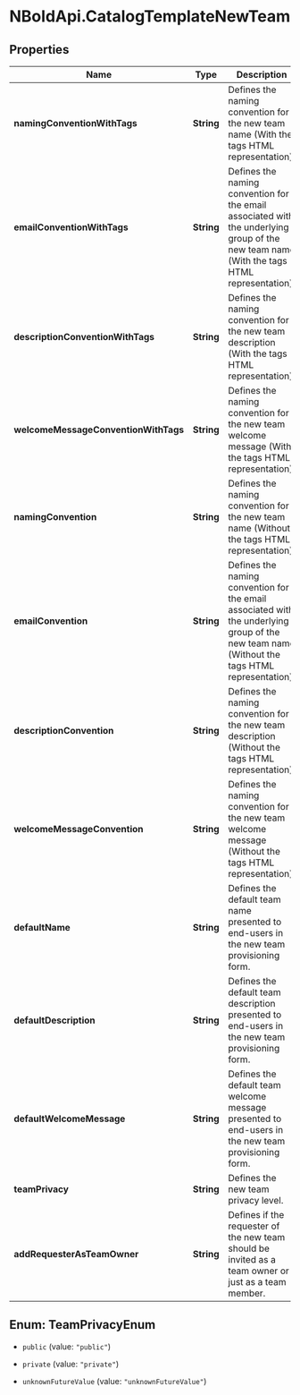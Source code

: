 # NBoldApi.CatalogTemplateNewTeam

## Properties

Name | Type | Description | Notes
------------ | ------------- | ------------- | -------------
**namingConventionWithTags** | **String** | Defines the naming convention for the new team name (With the tags HTML representation). | [optional] 
**emailConventionWithTags** | **String** | Defines the naming convention for the email associated with the underlying group of the new team name (With the tags HTML representation). | [optional] 
**descriptionConventionWithTags** | **String** | Defines the naming convention for the new team description (With the tags HTML representation). | [optional] 
**welcomeMessageConventionWithTags** | **String** | Defines the naming convention for the new team welcome message (With the tags HTML representation). | [optional] 
**namingConvention** | **String** | Defines the naming convention for the new team name (Without the tags HTML representation). | [optional] 
**emailConvention** | **String** | Defines the naming convention for the email associated with the underlying group of the new team name (Without the tags HTML representation). | [optional] 
**descriptionConvention** | **String** | Defines the naming convention for the new team description (Without the tags HTML representation). | [optional] 
**welcomeMessageConvention** | **String** | Defines the naming convention for the new team welcome message (Without the tags HTML representation). | [optional] 
**defaultName** | **String** | Defines the default team name presented to end-users in the new team provisioning form. | [optional] 
**defaultDescription** | **String** | Defines the default team description presented to end-users in the new team provisioning form. | [optional] 
**defaultWelcomeMessage** | **String** | Defines the default team welcome message presented to end-users in the new team provisioning form. | [optional] 
**teamPrivacy** | **String** | Defines the new team privacy level. | [optional] 
**addRequesterAsTeamOwner** | **String** | Defines if the requester of the new team should be invited as a team owner or just as a team member. | [optional] 



## Enum: TeamPrivacyEnum


* `public` (value: `"public"`)

* `private` (value: `"private"`)

* `unknownFutureValue` (value: `"unknownFutureValue"`)




